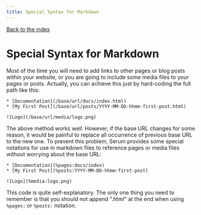 ```yaml
---
title: Special Syntax for Markdown
---
```


[Back to the index](%pages:docs/index)

# Special Syntax for Markdown

Most of the time you will need to add links to other pages or blog posts
within your website, or you are going to include some media files to your pages
or posts. Actually, you can achieve this just by hard-coding the full path like
this:

```lang-markdown
* [Documentation](/base/url/docs/index.html)
* [My First Post](/base/url/posts/YYYY-MM-DD-hhmm-first-post.html)

![Logo](/base/url/media/logo.png)
```

The above method works well. However, if the base URL changes for some reason,
it would be painful to replace all occurrence of previous base URL to the new
one. To prevent this problem, Serum provides some special notations for use in
markdown files to reference pages or media files without worrying about the
base URL:

```lang-markdown
* [Documentation](%pages:docs/index)
* [My First Post](%posts:YYYY-MM-DD-hhmm-first-post)

![Logo](%media:logo.png)
```

This code is quite self-explanatory. The only one thing you need to remember
is that you should not append ".html" at the end when using `%pages:` or
`%posts:` notation.

